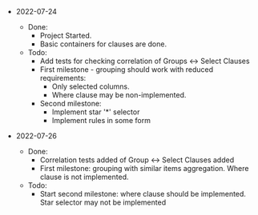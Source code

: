 * 2022-07-24
  - Done:
    - Project Started.
    - Basic containers for clauses are done.
  - Todo:
    - Add tests for checking correlation of Groups <-> Select Clauses
    - First milestone - grouping should work with reduced requirements:
      - Only selected columns.
      - Where clause may be non-implemented.
    - Second milestone:
      - Implement star '*' selector
      - Implement rules in some form

* 2022-07-26
  - Done:
    - Correlation tests added of Group <-> Select Clauses added
    - First milestone: grouping with similar items aggregation. Where clause is not implemented.
  - Todo:
    - Start second milestone: where clause should be implemented. Star selector may not be implemented
